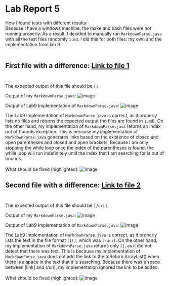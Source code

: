 # Lab Report 5 <br>

How I found tests with different results:<br>
Because I have a windows machine, the make and bash files were not running properly. As a result, I decided to manually run ```MarkdownParse.java``` with all the test files randomly ```1.md```. I did this for both files: my own and the implementation from lab 9. <br>
<br>

## First file with a difference: [Link to file 1](https://github.com/nidhidhamnani/markdown-parser/blob/main/test-files/1.md) <br><br>

The expected output of this file should be ```[]```. <br>

Output of my ```MarkdownParse.java```:
![image](https://user-images.githubusercontent.com/99768694/171528488-a1fe37c6-7e1c-438b-85ac-f904e44b297c.png)

Output of Lab9 Implementation of ```MarkdownParse.java```:
![image](https://user-images.githubusercontent.com/99768694/171528537-2d706c9e-411c-4d6a-bb9e-f1b605df0ef5.png)

The Lab9 Implementation of ```MarkdownParse.java``` is correct, as it properly lists no files and returns the expected output (no files are found in ```1.md```). On the other hand, my implementation of ```MarkdownParse.java``` returns an index out of bounds exception. This is because my implementation of ```MarkdownParse.java``` generates links based on the existence of closed and open parentheses and closed and open brackets. Because I am only stopping the while loop once the index of the parentheses is found, the while loop will run indefinitely until the index that I am searching for is out of bounds.
<br><br>
What should be fixed (highlighted):
![image](https://user-images.githubusercontent.com/99768694/171534741-c3940074-a966-4825-b223-0ea8ca6324d6.png)


## Second file with a difference: [Link to file 2](https://github.com/nidhidhamnani/markdown-parser/blob/main/test-files/510.md) <br><br>

The expected output of this file should be ```[/uri]```. <br>

Output of my ```MarkdownParse.java```:
![image](https://user-images.githubusercontent.com/99768694/171530721-153a78b4-f5eb-44eb-b88f-4ca020ecfb57.png)

Output of Lab9 Implementation of ```MarkdownParse.java```:
![image](https://user-images.githubusercontent.com/99768694/171530846-ffc2d28e-1c2a-4030-892a-d0bc1eae104a.png)

The Lab9 Implementation of ```MarkdownParse.java``` is correct, as it properly lists the text in the file format ```[]()```, which was ```[/uri]```. On the other hand, my implementation of ```MarkdownParse.java``` returns only ```[]```, as it did not detect that there was text. This is because my implementation of ```MarkdownParse.java``` does not add the link to the toReturn ArrayList() when there is a space in the text that it is searching. Because there was a space between [link] and (/uri), my implementation ignored the link to be added.
<br><br>
What should be fixed (highlighted):
![image](https://user-images.githubusercontent.com/99768694/171534588-82756036-c526-434a-9196-24c6c569fc4a.png)
